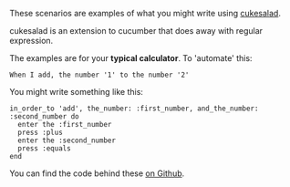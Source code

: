 These scenarios are examples of what you might write using [cukesalad](http://cukesalad.info).

cukesalad is an extension to cucumber that does away with regular expression. 

The examples are for your **typical calculator**. To 'automate' this:

    When I add, the number '1' to the number '2'

You might write something like this:

    in_order_to 'add', the_number: :first_number, and_the_number: :second_number do
      enter the :first_number 
      press :plus
      enter the :second_number 
      press :equals
    end

You can find the code behind these [on Github](https://github.com/RiverGlide/CukeSalad/tree/master/Examples/Calculator).
